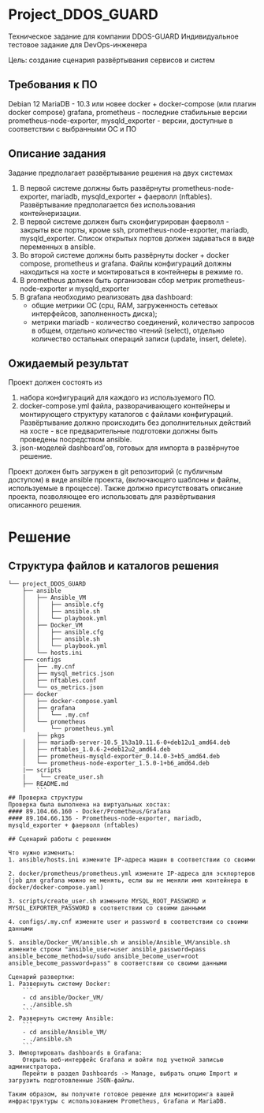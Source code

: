 # Project_DDOS_GUARD
Техническое задание для компании DDOS-GUARD
Индивидуальное тестовое задание для DevOps-инженера

Цель: создание сценария развёртывания сервисов и систем

## Требования к ПО
Debian 12
MariaDB - 10.3 или новее
docker + docker-compose (или плагин docker compose)
grafana, prometheus - последние стабильные версии
prometheus-node-exporter, mysqld_exporter - версии, доступные в соответствии с выбранными ОС и ПО

## Описание задания
Задание предполагает развёртывание решения на двух системах
1. В первой системе должны быть развёрнуты prometheus-node-exporter, mariadb, mysqld_exporter + фаерволл (nftables). Развёртывание предполагается без использования контейнеризации.
2. В первой системе должен быть сконфигурирован фаерволл - закрыты все порты, кроме ssh, prometheus-node-exporter, mariadb, mysqld_exporter. Список открытых портов должен задаваться в виде переменных в ansible.
3. Во второй системе должны быть развёрнуты docker + docker compose, prometheus и grafana. Файлы конфигураций должны находиться на хосте и монтироваться в контейнеры в режиме ro.
4. В prometheus должен быть организован сбор метрик prometheus-node-exporter и mysqld_exporter
5. В grafana необходимо реализовать два dashboard:
	- общие метрики ОС (cpu, RAM, загруженность сетевых интерфейсов, заполненность диска);
	- метрики mariadb - количество соединений, количество запросов в общем, отдельно количество чтений (select), отдельно количество остальных операций записи (update, insert, delete).

## Ожидаемый результат
Проект должен состоять из
1. набора конфигураций для каждого из используемого ПО.
2. docker-compose.yml файла, разворачивающего контейнеры и монтирующего структуру каталогов с файлами конфигураций. Развёртывание должно происходить без дополнительных действий на хосте - все предварительные подготовки должны быть проведены посредством ansible.
3. json-моделей dashboard’ов, готовых для импорта в развёрнутое решение.

Проект должен быть загружен в git репозиторий (с публичным доступом) в виде ansible проекта, (включающего шаблоны и файлы, используемые в процессе). 
Также должно присутствовать описание проекта, позволяющее его использовать для развёртывания описанного решения.

# Решение
## Структура файлов и каталогов решения

```
└── project_DDOS_GUARD
    ├── ansible
    │   ├── Ansible_VM
    │   │   ├── ansible.cfg
    │   │   ├── ansible.sh
    │   │   └── playbook.yml
    │   ├── Docker_VM
    │   │   ├── ansible.cfg
    │   │   ├── ansible.sh
    │   │   └── playbook.yml
    │   └── hosts.ini
    ├── configs
    │   ├── .my.cnf
    │   ├── mysql_metrics.json
    │   ├── nftables.conf
    │   └── os_metrics.json
    ├── docker
    │   ├── docker-compose.yaml
    │   ├── grafana
    │   │   └── .my.cnf
    │   └── prometheus
    │       └── prometheus.yml
        ├── pkgs
    │   ├── mariadb-server-10.5_1%3a10.11.6-0+deb12u1_amd64.deb
    │   ├── nftables_1.0.6-2+deb12u2_amd64.deb
    │   ├── prometheus-mysqld-exporter_0.14.0-3+b5_amd64.deb
    │   └── prometheus-node-exporter_1.5.0-1+b6_amd64.deb
    |── scripts
    |    └── create_user.sh
    ├── README.md
        ```
## Проверка структуры
Проверка была выполнена на виртуальных хостах:
#### 89.104.66.160 - Docker/Prometheus/Grafana
#### 89.104.66.136 - Prometheus-node-exporter, mariadb, mysqld_exporter + фаерволл (nftables)

## Сценарий работы с решением

Что нужно изменить:
1. ansible/hosts.ini измените IP-адреса машин в соответствии со своими

2. docker/prometheus/prometheus.yml измените IP-адреса для эскпортеров (job для grafana можно не менять, если вы не меняли имя контейнера в docker/docker-compose.yaml)

3. scripts/create_user.sh измените MYSQL_ROOT_PASSWORD и MYSQL_EXPORTER_PASSWORD в соответствии со своими данными

4. configs/.my.cnf измените user и password в соответствии со своими данными

5. ansible/Docker_VM/ansible.sh и ansible/Ansible_VM/ansible.sh измените строки "ansible_user=user ansible_password=pass ansible_become_method=su/sudo ansible_become_user=root ansible_become_password=pass" в соответствии со своими данными

Сценарий развертки:
1. Развернуть систему Docker:
	```
	- cd ansible/Docker_VM/
	- ./ansible.sh 
	```
2. Развернуть систему Ansible:
	```
	- cd ansible/Ansible_VM/
	- ./ansible.sh 
	```
3. Импортировать dashboards в Grafana:
	Открыть веб-интерфейс Grafana и войти под учетной записью администратора.
	Перейти в раздел Dashboards -> Manage, выбрать опцию Import и загрузить подготовленные JSON-файлы.
	
Таким образом, вы получите готовое решение для мониторинга вашей инфраструктуры с использованием Prometheus, Grafana и MariaDB.

